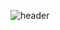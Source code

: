 ![header](https://capsule-render.vercel.app/api?type=wave&color=F6B8CE&fontcolor=CAC9CA&height=300&section=header&text=Juyeoni's%20Github&fontSize=90)

<!--
**juyeon320/juyeon320** is a ✨ _special_ ✨ repository because its `README.md` (this file) appears on your GitHub profile.

Here are some ideas to get you started:

- 🔭 I’m currently working on ...
- 🌱 I’m currently learning ...
- 👯 I’m looking to collaborate on ...
- 🤔 I’m looking for help with ...
- 💬 Ask me about ...
- 📫 How to reach me: ...
- 😄 Pronouns: ...
- ⚡ Fun fact: ...
-->
